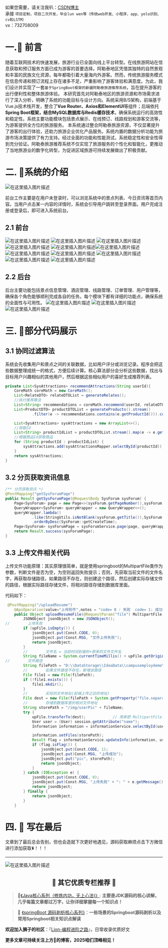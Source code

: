 如果您需要，请关注我叭：[CSDN博主](http://lions.blog.csdn.net)
<br/>
承接 `项目定制，项目二次开发，毕业lun wen等（传统web开发、小程序、app、yolo识别、cv和LSTM）` 
<br/>
                        vx：732708009

# 一.🦁 前言


随着互联网技术的快速发展，旅游行业已全面向线上平台转型。在线旅游网站在信息获取和预订服务方面已成为游客的首要选择。阿勒泰地区凭借其独特的自然景观和丰富的民族文化资源，每年都吸引着大量海内外游客。然而，传统旅游服务模式在信息传递和预订流程上存在诸多不足，严重影响了游客体验和满意度。为此，我们设计并实现了一套`基于SpringBoot框架的新疆阿勒泰旅游推荐系统`，旨在提升游客的出行便利性和整体旅游体验。
	本研究首先对阿勒泰地区的旅游资源和市场需求进行了深入分析，明确了系统的功能目标与设计方向。系统采用B/S架构，前端基于Vue.js技术栈开发，整合了**Vue Router、Axios和ElementUI**等组件；后端依托**Spring Boot框架，结合MySQL数据库与Redis缓存技术**，确保系统运行的高效性和稳定性。系统主要功能模块包括景点展示、在线预订、线路规划和游客交流等，为游客提供全方位的旅游服务。
本系统通过整合阿勒泰旅游资源，不仅显著提升了游客的出行体验，还助力旅游企业优化产品服务。系统内置的数据分析功能为旅游市场决策提供了有力支持。经过全面的功能和性能测试，系统稳定性和安全性得到充分验证。阿勒泰旅游推荐系统不仅实现了旅游服务的个性化和智能化，更推动了当地旅游业的数字化转型，为促进区域旅游可持续发展做出了积极贡献。
# 二. 🦁系统的介绍
![在这里插入图片描述](https://i-blog.csdnimg.cn/direct/e52b34575d7748439ff11e71afb4d1c2.png)

前台工作主要是在用户未登录时，可以浏览系统中的景点列表、今日资讯等首页内容。当用户点击某一内容的详情时，系统会引导用户跳转至登录界面。用户完成注册或登录后，即可进入系统前台。
## 2.1 前台
![在这里插入图片描述](https://i-blog.csdnimg.cn/direct/ac49fe9336a646918158c96f29d748f5.png)
![在这里插入图片描述](https://i-blog.csdnimg.cn/direct/51ee9079296a4ff2a6cc927e004e47b8.png)
![在这里插入图片描述](https://i-blog.csdnimg.cn/direct/dac5ffc4a909414ebd2eb203f505fa87.png)
![在这里插入图片描述](https://i-blog.csdnimg.cn/direct/07dbf87390114e479abefaacdebb5b68.png)
![在这里插入图片描述](https://i-blog.csdnimg.cn/direct/27ebcb6ca16e4b78b8736210b7f89361.png)![在这里插入图片描述](https://i-blog.csdnimg.cn/direct/24e730a3820b4fa49c0b4c480b1e68cf.png)
![在这里插入图片描述](https://i-blog.csdnimg.cn/direct/708b33056c134e57b7f48c47b2111f0b.png)
![在这里插入图片描述](https://i-blog.csdnimg.cn/direct/357c58bf4fed4cf0b0ce81808e66b92f.png)
![在这里插入图片描述](https://i-blog.csdnimg.cn/direct/bcd148b41f75451593118d0974322ad4.png)
![在这里插入图片描述](https://i-blog.csdnimg.cn/direct/e98c21ef24554f73a0438ff823d63b50.png)
![在这里插入图片描述](https://i-blog.csdnimg.cn/direct/23183daf54a34a63a1dce2874a63be53.png)

## 2.2 后台
后台主要功能包括景点信息管理、酒店管理、线路管理、订单管理、用户管理等，确保各个角色能够顺利完成各自的任务。每个模块下都有详细的功能点，确保系统的全面性与可用性。
![在这里插入图片描述](https://i-blog.csdnimg.cn/direct/511024dbfbce4fb5aa863ed6490079d5.png)
![在这里插入图片描述](https://i-blog.csdnimg.cn/direct/21e2c765c4cc4e3fa27e616e2c9c9b61.png)
![在这里插入图片描述](https://i-blog.csdnimg.cn/direct/01273c07ad11469ab023767bb55720db.png)
# 三. 🦁部分代码展示
## 3.1 协同过滤算法
系统会先收集用户和景点之间的关联数据，比如用户评分或浏览记录。程序会把这些数据整理成统一的格式，方便后续计算。核心算法部分会分析这些数据，找出与目标用户兴趣相似的其他用户，然后根据这些相似用户的喜好生成推荐列表。
```java
private List<SysAttractions> recommendAttractions(String userId){
    CoreMath coreMath = new CoreMath();
    List<RelateDTO> relateDTOList = generateRelates();
    //执行推荐算法
    List<String> recommendations = coreMath.recommend(userId, relateDTOList);
    List<ProductDTO> productDTOList = generateProducts().stream()
            .filter(e -> recommendations.contains(e.getProductId())).collect(Collectors.toList());

    List<SysAttractions> sysAttractions = new ArrayList<>();
    //获取Id
    List<String> productIdList = productDTOList.stream().map(e -> e.getProductId()).collect(Collectors.toList());
    //根据商品Id获取商品
    for (String productId : productIdList) {
        sysAttractions.add(sysAttractionsMapper.selectById(productId));
    }
    return sysAttractions;
}
```
## 3.2 分页获取资讯信息
```java
/** 分页获取资讯 */
@PostMapping("getSysForumPage")
public Result getSysForumPage(@RequestBody SysForum sysForum) {
    Page<SysForum> page = new Page<>(sysForum.getPageNumber(),sysForum.getPageSize());
    QueryWrapper<SysForum> queryWrapper = new QueryWrapper<>();
    queryWrapper.lambda()
            .like(StringUtils.isNotBlank(sysForum.getTitle()),SysForum::getTitle,sysForum.getTitle())
            .orderByDesc(SysForum::getCreateTime);
    Page<SysForum> sysForumPage = sysForumService.page(page, queryWrapper);
    return Result.success(sysForumPage);
}
```

## 3.3 上传文件相关代码
上传文件功能原理：其实原理很简单，就是使用springboot的MultipartFile类作为参数，判断文件是否为空，为空则返回失败提示；否则，先获取当前文件的文件名字，再获取存储路径，如果路径不存在，则创建这个路径，然后创建实际存储文件的路径，根据实际路径存储文件，将相对路径存储到数据库里面。

代码如下：

```java
 @PostMapping("/uploadResume")
    @ApiOperation(value="上传附件",notes = "code= 0 : 失败  code= 1: 成功，前端根据接口code值来判断跳转页面")
    public Object uploadResumeFile(@RequestParam("file") MultipartFile upFile) {
        JSONObject jsonObject = new JSONObject();
//        上传失败
        if (upFile.isEmpty()) {
            jsonObject.put(Const.CODE, 0);
            jsonObject.put(Const.MSG, "文件上传失败");
            return jsonObject;
        }
        //        文件名 = 当前时间到毫秒+原来的文件文件名
        String fileName = System.currentTimeMillis() + upFile.getOriginalFilename();
//        文件路径
        String filePath = "D:\\DataStorage\\IdeaData\\campusemploydemo\\campusemploydemo\\src\\main\\resources\\static\\resume\\";
        //        如果文件路径不存在，新增该路径
        File file1 = new File(filePath);
        if (!file1.exists()) {
            file1.mkdir();
        }
        //        实际的文件地址(前端上传之后的地址)
        File dest = new File(filePath + System.getProperty("file.separator") + fileName);
        //        存储到数据库里的相对文件地址
        String storePath = "/img/userPic" + fileName;
        try {
            upFile.transferTo(dest);            // 用来把 MultipartFile 转换换成 File
            User user = (User) session.getAttribute("name");
            Information information = informationService.selectById(user.getUid());

            information.setFiles(storePath);
            Result flag = informationService.updateInfo(information, user.getUid());
            if (flag.isFlag()) {
                jsonObject.put(Const.CODE, 1);
                jsonObject.put(Const.MSG, "上传成功");
                jsonObject.put("pic", storePath);
                return jsonObject;
            }
        } catch (IOException e) {
            jsonObject.put(Const.CODE, 0);
            jsonObject.put(Const.MSG, "上传失败" + ": " + e.getMessage());
            return jsonObject;
        } finally {
            return jsonObject;
        }
    }
  ```
  # 四. 🦁 写在最后
  文章到了最后总会告别，但也会造就下次更好地遇见，源码获取麻烦点击下方微信进行添加获取⬇️！！！







-- --
![在这里插入图片描述](https://img-blog.csdnimg.cn/59e6298ecc134fbeb947b1b24ecfd48a.gif#pic_center)

<h2><center>🦁 其它优质专栏推荐 🦁</center></h2>

>:star2:[《Java核心系列（修炼内功，无上心法)》](https://blog.csdn.net/m0_58847451/category_12280615.html?spm=1001.2014.3001.5482): **主要是JDK源码的核心讲解，几乎每篇文章都过万字，让你详细掌握每一个知识点！**

>:star2: [《springBoot 源码剥析核心系列》](https://blog.csdn.net/m0_58847451/category_12226203.html?spm=1001.2014.3001.5482)：**一些场景的Springboot源码剥析以及常用Springboot相关知识点解读**


**欢迎加入狮子的社区**：『[Lion-编程进阶之路](https://bbs.csdn.net/forums/lion-society?spm=1001.2014.3001.6682)』，日常收录优质好文

**更多文章可持续关注上方🦁的博客，2025咱们顶峰相见！**
